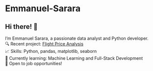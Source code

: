 # Emmanuel-Sarara
## Hi there! 👋
I’m Emmanuel Sarara, a passionate data analyst and Python developer.  
🔍 Recent project: [Flight Price Analysis](https://github.com/emma2004-design/Bagladesh-Flight-Price-Analysis)  
📈 Skills: Python, pandas, matplotlib, seaborn  
🌱 Currently learning: Machine Learning and Full-Stack Development  
💼 Open to job opportunities!  
